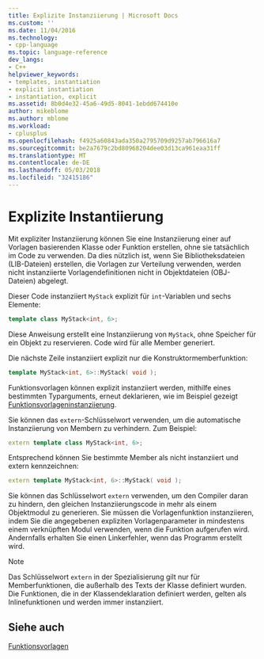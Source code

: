 ```yaml
---
title: Explizite Instanziierung | Microsoft Docs
ms.custom: ''
ms.date: 11/04/2016
ms.technology:
- cpp-language
ms.topic: language-reference
dev_langs:
- C++
helpviewer_keywords:
- templates, instantiation
- explicit instantiation
- instantiation, explicit
ms.assetid: 8b0d4e32-45a6-49d5-8041-1ebdd674410e
author: mikeblome
ms.author: mblome
ms.workload:
- cplusplus
ms.openlocfilehash: f4925a60843ada350a2795709d9257ab796616a7
ms.sourcegitcommit: be2a7679c2bd80968204dee03d13ca961eaa31ff
ms.translationtype: MT
ms.contentlocale: de-DE
ms.lasthandoff: 05/03/2018
ms.locfileid: "32415186"
---
```

# <a name="explicit-instantiation"></a>Explizite Instantiierung
Mit expliziter Instanziierung können Sie eine Instanziierung einer auf Vorlagen basierenden Klasse oder Funktion erstellen, ohne sie tatsächlich im Code zu verwenden. Da dies nützlich ist, wenn Sie Bibliotheksdateien (LIB-Dateien) erstellen, die Vorlagen zur Verteilung verwenden, werden nicht instanziierte Vorlagendefinitionen nicht in Objektdateien (OBJ-Dateien) abgelegt.  
  
 Dieser Code instanziiert `MyStack` explizit für `int`-Variablen und sechs Elemente:  
  
```cpp  
template class MyStack<int, 6>;  
```  
  
 Diese Anweisung erstellt eine Instanziierung von `MyStack`, ohne Speicher für ein Objekt zu reservieren. Code wird für alle Member generiert.  
  
 Die nächste Zeile instanziiert explizit nur die Konstruktormemberfunktion:  
  
```cpp  
template MyStack<int, 6>::MyStack( void );  
```  
  
 Funktionsvorlagen können explizit instanziiert werden, mithilfe eines bestimmten Typarguments, erneut deklarieren, wie im Beispiel gezeigt [Funktionsvorlageninstanziierung](../cpp/function-template-instantiation.md).  
  
 Sie können das `extern`-Schlüsselwort verwenden, um die automatische Instanziierung von Membern zu verhindern. Zum Beispiel:  
  
```cpp  
extern template class MyStack<int, 6>;  
```  
  
 Entsprechend können Sie bestimmte Member als nicht instanziiert und extern kennzeichnen:  
  
```cpp  
extern template MyStack<int, 6>::MyStack( void );  
```  
  
 Sie können das Schlüsselwort `extern` verwenden, um den Compiler daran zu hindern, den gleichen Instanziierungscode in mehr als einem Objektmodul zu generieren. Sie müssen die Vorlagenfunktion instanziieren, indem Sie die angegebenen expliziten Vorlagenparameter in mindestens einem verknüpften Modul verwenden, wenn die Funktion aufgerufen wird. Andernfalls erhalten Sie einen Linkerfehler, wenn das Programm erstellt wird.  
  
> [!NOTE]
>  Das Schlüsselwort `extern` in der Spezialisierung gilt nur für Memberfunktionen, die außerhalb des Texts der Klasse definiert wurden. Die Funktionen, die in der Klassendeklaration definiert werden, gelten als Inlinefunktionen und werden immer instanziiert.  
  
## <a name="see-also"></a>Siehe auch  
 [Funktionsvorlagen](../cpp/function-templates.md)